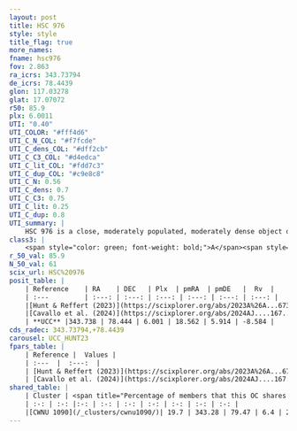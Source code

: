 ```yaml
---
layout: post
title: HSC 976
style: style
title_flag: true
more_names: 
fname: hsc976
fov: 2.863
ra_icrs: 343.73794
de_icrs: 78.4439
glon: 117.03278
glat: 17.07072
r50: 85.9
plx: 6.0011
UTI: "0.40"
UTI_COLOR: "#fff4d6"
UTI_C_N_COL: "#f7fcde"
UTI_C_dens_COL: "#dff2cb"
UTI_C_C3_COL: "#d4edca"
UTI_C_lit_COL: "#fdd7c3"
UTI_C_dup_COL: "#c9e8c8"
UTI_C_N: 0.56
UTI_C_dens: 0.7
UTI_C_C3: 0.75
UTI_C_lit: 0.25
UTI_C_dup: 0.8
UTI_summary: |
    HSC 976 is a close, moderately populated, moderately dense object of high C3 quality. It was recently reported in the literature.<br><br>This is very likely a unique object, which shares a small percentage of members with at least one previously reported entry.
class3: |
    <span style="color: green; font-weight: bold;">A</span><span style="color: #FFC300; font-weight: bold;">B</span>
r_50_val: 85.9
N_50_val: 61
scix_url: HSC%20976
posit_table: |
    | Reference    | RA    | DEC   | Plx  | pmRA  | pmDE   |  Rv  |
    | :---         | :---: | :---: | :---: | :---: | :---: | :---: |
    |[Hunt & Reffert (2023)](https://scixplorer.org/abs/2023A%26A...673A.114H) | 10.0 | 79.32 | 6.037 | 17.161 | 5.322 | -9.005 |
    |[Cavallo et al. (2024)](https://scixplorer.org/abs/2024AJ....167...12C) | 338.584 | 76.801 | 6.037 | -- | -- | -- |
    | **UCC** |343.738 | 78.444 | 6.001 | 18.562 | 5.914 | -8.584 | 
cds_radec: 343.73794,+78.4439
carousel: UCC_HUNT23
fpars_table: |
    | Reference |  Values |
    | :---  |  :---:  |
    | [Hunt & Reffert (2023)](https://scixplorer.org/abs/2023A%26A...673A.114H) | `AV50=0.316, diffAV50=0.883, MOD50=6.047, logAge50=7.13` |
    | [Cavallo et al. (2024)](https://scixplorer.org/abs/2024AJ....167...12C) | `AV50=0.79, dMod50=6.04, logAge50=7.71, [Fe/H]50=0.4` |
shared_table: |
    | Cluster | <span title="Percentage of members that this OC shares with the ones listed">%</span>   | RA   | DEC   | Plx   | pmRA  | pmDE  | Rv | UTI |
    | :-: | :-: |:-: | :-: | :-: | :-: | :-: | :-: | :-: |
    |[CWNU 1090](/_clusters/cwnu1090/)| 19.7 | 343.28 | 79.47 | 6.4 | 22.62 | 0.28 | -8.77 |0.56 |
---
```

